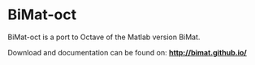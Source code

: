 # BiMat-oct

BiMat-oct is a port to Octave of the Matlab version BiMat.

Download and documentation can be found on: __http://bimat.github.io/__
